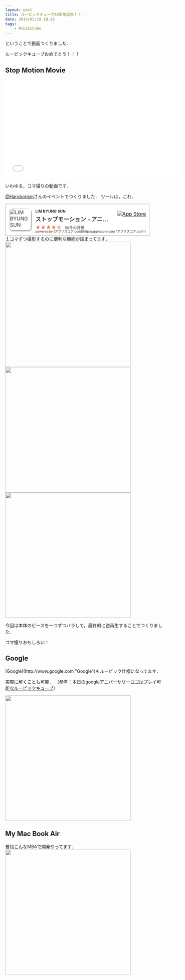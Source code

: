 ```yaml
---
layout: post
title: ルービックキューブ40周年記念！！！
date: 2014/05/19 18:29
tags:
    - RubiksCube
---
```

ということで動画つくりました．

ルービックキューブおめでとう！！！

<!--more-->
<h2 class="page-heading">Stop Motion Movie</h2>
<iframe src="//www.youtube.com/embed/-QaGAkJsQQM" height="315" width="560" allowfullscreen="" frameborder="0"></iframe>

いわゆる，コマ撮りの動画です．

[@Haruborism](https://twitter.com/Haruborism "@Haruborism")さんのイベントでつくりました．
ツールは，これ．
<div style="position: relative; color: #333333; padding: 15px; padding-left: 95px; padding-right: 128px; font-weight: normal; font-size: 16px; background: #FFF; width: 235px; border: 1px solid #aaa;">

<img style="position: absolute; top: 14px; left: 12px; border-radius: 10px; width: 70px; box-shadow: 1px 2px 3px gray;" alt="LIM BYUNG SUN" src="http://a1926.phobos.apple.com/us/r30/Purple/v4/fa/5c/56/fa5c56fd-0ac5-78bc-47e5-4ae6d0f56082/AppIcon57x57.png" />
<div style="font-size: 12px; font-weight: bold;">LIM BYUNG SUN</div>
<div style="font-size: 18px; font-weight: bold; padding: 4px 0; white-space: nowrap; overflow: hidden; text-overflow: ellipsis;">ストップモーション - アニメ エディタ Pro</div>
<div style="color: #fa6c37; text-shadow: none; -webkit-box-reflect: below -3px -webkit-linear-gradient(top,rgba(0,0,0,0),rgba(0,0,0,0) 35%,rgba(0,0,0,0.5)); float: left;">★★★★☆</div>
<div style="margin: 2px 0 0 10px; font-size: 12px; float: left;">50件の評価</div>
<div style="clear:left;"></div>
<div style="position: absolute; right: 10px; top: 21px;"><a href="https://itunes.apple.com/jp/app/sutoppumoshon-anime-edita/id582526836?mt=8&amp;uo=4"><img alt="App Store" src="http://r.mzstatic.com/images/web/linkmaker/badge_appstore-lrg.gif" /></a></div>
<div style="position: absolute; right: 10px; bottom: 5px; font-size: 10px;">powered by [アプリスコア.com](http://appliscore.com "アプリスコア.com")</div>
</div>
１コマずつ撮影するのに便利な機能が詰まってます．

<img class="img-frame " style="font-size: 14px; line-height: 1.5em;" alt="" src="http://yutarotanaka.com/blog/wp-content/uploads/2014/01/Photo-2014-05-05-15-02-51.jpg" width="400" />

<img class="img-frame " style="font-size: 14px; line-height: 1.5em;" alt="" src="http://yutarotanaka.com/blog/wp-content/uploads/2014/01/Photo-2014-05-05-16-29-58.jpg" width="400" />

<img class="img-frame " alt="" src="http://yutarotanaka.com/blog/wp-content/uploads/2014/01/Photo-2014-05-05-17-46-28.jpg" width="400" />

今回は本体のピースを一つずつバラして，最終的に逆再生することでつくりました．

コマ撮りおもしろい！
<h2 class="page-heading">Google</h2>
[Google](http://www.google.com "Google")もルービック仕様になってます．

実際に解くことも可能．
（参考：[本日のgoogleアニバーサリーロゴはプレイ可能なルービックキューブ](http://www.gizmodo.jp/2014/05/google_102.html "本日のgoogleアニバーサリーロゴはプレイ可能なルービックキューブ")）

<img class="img-frame " alt="" src="http://yutarotanaka.com/blog/wp-content/uploads/2014/01/GoogleRubik.png" width="400" />
<h2 class="page-heading">My Mac Book Air</h2>
普段こんなMBAで開発やってます．

<img class="img-frame " alt="" src="http://yutarotanaka.com/blog/wp-content/uploads/2014/01/mac-rubik1.jpg" width="400" />
